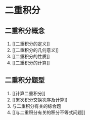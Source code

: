 # 二重积分
## 二重积分概念
1. [[二重积分的定义]]
2. [[二重积分的几何意义]]
3. [[二重积分的性质]]
4. [[二重积分的计算]]

## 二重积分题型
1. [[计算二重积分]]
2. [[累次积分交换次序及计算]]
3. 与二重积分有关的综合题
4. [[与二重积分有关的积分不等式问题]]
